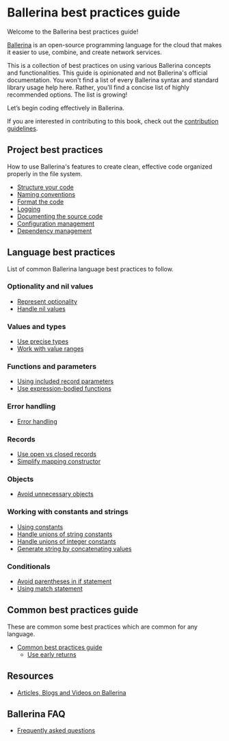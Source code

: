 # Ballerina best practices guide

Welcome to the Ballerina best practices guide!

[Ballerina](ballerina.io/) is an open-source programming language for the cloud that makes it easier to use, combine, and create network services. 

This is a collection of best practices on using various Ballerina concepts and functionalities. This guide is opinionated and not Ballerina's official documentation. You won't find a list of every Ballerina syntax and standard library usage help here. Rather, you'll find a concise list of highly recommended options.  The list is growing!

Let’s begin coding effectively in Ballerina.

If you are interested in contributing to this book, check out the [contribution guidelines](https://github.com/learn-ballerina/learn-ballerina.github.io/blob/main/CONTRIBUTING.md).

## Project best practices

How to use Ballerina's features to create clean, effective code organized properly in the file system.  

- [Structure your code](best_practices/structure_your_code.md)
- [Naming conventions](best_practices/naming_conventions.md)
- [Format the code](best_practices/format_the_code.md)
- [Logging](best_practices/logging.md)
- [Documenting the source code](best_practices/documenting_the_source_code.md)
- [Configuration management](best_practices/configuration_management.md)
- [Dependency management](best_practices/dependency_management.md)

## Language best practices

List of common Ballerina language best practices to follow.

### Optionality and nil values

- [Represent optionality](best_practices/represent_optionality.md)
- [Handle nil values](best_practices/handle_nil_values.md)

### Values and types

- [Use precise types](best_practices/use_precise_types.md)
- [Work with value ranges](best_practices/value_ranges.md)

### Functions and parameters

- [Using included record parameters](best_practices/included_record_params.md)
- [Use expression-bodied functions](best_practices/expression_bodied_func.md)

### Error handling

- [Error handling](best_practices/error_handling.md)

### Records

- [Use open vs closed records](best_practices/use_open_vs_closed_records.md)
- [Simplify mapping constructor](best_practices/mapping_constructors.md)

### Objects

- [Avoid unnecessary objects](best_practices/avoid_unnecessary_objects.md)

### Working with constants and strings

- [Using constants](best_practices/constants.md)
- [Handle unions of string constants](best_practices/string_unions.md)
- [Handle unions of integer constants](best_practices/int_unions.md)
- [Generate string by concatenating values](best_practices/string_concat.md)

### Conditionals

- [Avoid parentheses in if statement](best_practices/avoid_parentheses.md)
- [Using match statement](best_practices/using_match_statement.md)

## Common best practices guide

These are common some best practices which are common for any language. 

- [Common best practices guide](best_practices/common_best_practices.md)
    - [Use early returns](best_practices/early_returns.md)

## Resources

- [Articles, Blogs and Videos on Ballerina](resources/README.md)

## Ballerina FAQ 

- [Frequently asked questions](faq.md)

